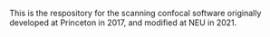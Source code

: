 This is the respository for the scanning confocal software originally developed at Princeton in 2017, and modified at NEU in 2021. 
